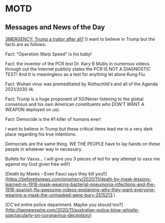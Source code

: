 # MOTD
## Messages and News of the Day


[3MERGENCY: Trump a traitor after all?](http://beforeitsnews.com/prophecy/2020/11/richiefromboston-11192020-all-americans-must-get-covid-shot-in-first-24-hours-the-clock-is-ticking-2515702.html)
[I want to believe in Trump but the facts are as follows:

Fact: "Operation Warp Speed" is his baby! 

Fact: the inventor of the PCR test Dr. Kary B Mullis in numerous videos through out the Internet publicly states the PCR IS NOT A DIAGNOSTIC TEST! And It is meaningless as a test for anything let alone Kung Flu. 

Fact: Wuhan virus was premeditated by Rothschild's and all of the Agenda 2021/2030 ilk. 

Fact: Trump is a huge proponent of 5G(Never listening to the global  consensus and his own American constituents who DON'T WANT A WEAPON deployed on us).

Fact: Democide is the #1 killer of humans ever!

I want to believe in Trump but these critical items lead me to a very dark place regarding his true intentions. 

Democrats are the same thing. WE THE PEOPLE have to lay hands on these people in whatever way in necessary. 

Bullets for Vaxxs... I will give you 3 pieces of led for any attempt to vaxx me against my God given free will!]


[Death by Masks - Even Fauci says they kill you!!] (https://beforeitsnews.com/prophecy/2020/11/death-by-mask-lessons-learned-in-1918-mask-wearing-bacterial-pneumonia-infections-and-the-1918-spanish-flu-awesome-videos-explaining-why-they-want-everyone-wearing-a-mask-the-unmasked-were-bury-2515213.)

[CC'ed entire police department. Maybe you should too?] (http://tapnewswire.com/2020/11/australian-police-blow-whistle-spectacularly-on-coronavirus-deception/)


